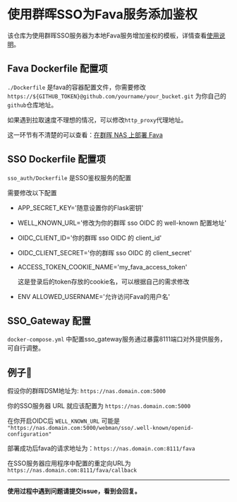 # 使用群晖SSO为Fava服务添加鉴权

该仓库为使用群晖SSO服务器为本地Fava服务增加鉴权的模板，详情查看[使用说明](https://blog.hbbs.fun/2025/02/16/fava-to-nas-sso/)。

## Fava Dockerfile 配置项

`./Dockerfile` 是fava的容器配置文件，你需要修改`https://${GITHUB_TOKEN}@github.com/yourname/your_bucket.git` 为你自己的`github`仓库地址。


如果遇到拉取速度不理想的情况，可以修改`http_proxy`代理地址。

这一环节有不清楚的可以查看：[在群晖 NAS 上部署 Fava](https://blog.hbbs.fun/2025/02/04/favaToNas)

## SSO Dockerfile 配置项

`sso_auth/Dockerfile` 是SSO鉴权服务的配置

需要修改以下配置

- APP_SECRET_KEY='随意设置你的Flask密钥'
- WELL_KNOWN_URL='修改为你的群晖 sso OIDC 的 well-known 配置地址'
- OIDC_CLIENT_ID='你的群晖 sso OIDC 的 client_id'
- OIDC_CLIENT_SECRET='你的群晖 sso OIDC 的 client_secret'
- ACCESS_TOKEN_COOKIE_NAME='my_fava_access_token'
  
  这是登录后的token存放的cookie名，可以根据自己的需求修改

- ENV ALLOWED_USERNAME='允许访问Fava的用户名'

## SSO_Gateway 配置

`docker-compose.yml` 中配置sso_gateway服务通过暴露8111端口对外提供服务，可自行调整。

## 例子🌰

假设你的群晖DSM地址为: `https://nas.domain.com:5000`

你的SSO服务器 URL 就应该配置为 `https://nas.domain.com:5000`

在你开启OIDC后 `WELL_KNOWN_URL` 可能是 `"https://nas.domain.com:5000/webman/sso/.well-known/openid-configuration"`

部署成功后fava的请求地址为：`https://nas.domain.com:8111/fava`

在SSO服务器应用程序中配置的重定向URL为`https://nas.domain.com:8111/fava/callback`

---

**使用过程中遇到问题请提交issue，看到会回复。**
